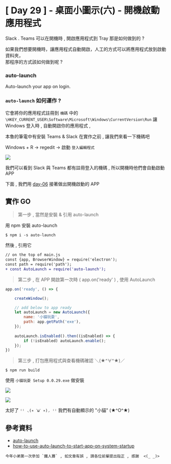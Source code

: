 # [ Day 29 ] - 桌面小圖示(六) - 開機啟動應用程式 

Slack . Teams 可以在開機時 , 開啟應用程式到 Tray 那是如何做到的 ?

如果我們想要開機時，讓應用程式自動開啟，人工的方式可以將應用程式放到啟動資料夾，  
那程序的方式該如何做到呢 ? 

### auto-launch

Auto-launch your app on login.

### `auto-launch` 如何運作 ?

它會將你的應用程式註冊到 `機碼` 中的 `\HKEY_CURRENT_USER\Software\Microsoft\Windows\CurrentVersion\Run` 
讓 Windows 登入時 , 自動開啟你的應用程式 ,

本魯的筆電中有安裝 Teams & Slack 在實作之前 , 讓我們來看一下機碼吧

Windows + R -> regedit -> 啟動 `登入編輯程式`

![](https://i.imgur.com/rmrATx6.png)

我們可以看到 Slack 與 Teams 都有註冊登入的機碼 , 所以開機時他們會自動啟動 APP   

下面 , 我們用 [day-06](https://ithelp.ithome.com.tw/articles/10234399) 接著做出開機啟動的 APP

## 實作 GO 

> 第一步 , 當然是安裝 & 引用 auto-launch

用 npm 安裝 auto-launch

```shell script
$ npm i -s auto-launch
```

然後 , 引用它

```diff
// on the top of main.js
const {app, BrowserWindow} = require('electron');
const path = require('path');
+ const AutoLaunch = require('auto-launch');
```

> 第二步 , 在 APP 開啟第一次時 ( app.on('ready' ) , 使用 AutoLaunch

```javascript
app.on('ready', () => {

    createWindow();

    // add below to app ready     
    let autoLaunch = new AutoLaunch({
        name: '小貓玩耍',
        path: app.getPath('exe'),
    });
    
    autoLaunch.isEnabled().then((isEnabled) => {
        if (!isEnabled) autoLaunch.enable();
    });
})
```

> 第三步 , 打包應用程式與查看機碼確認 ＼(★^∀^★)／

```shell script
$ npm run build
```

使用 `小貓玩耍 Setup 0.0.29.exe` 做安裝 

![](https://i.imgur.com/JyLx4sZ.png)

![](https://i.imgur.com/nH6Vo3C.png)

太好了 `⁽⁽ ◟(∗ ˊωˋ ∗)◞ ⁾⁾` 我們有自動顯示的 "小貓" (★^O^★)

## 參考資料

- [auto-launch](https://www.npmjs.com/package/auto-launch)
- [how-to-use-auto-launch-to-start-app-on-system-startup](https://stackoverflow.com/questions/46318177/how-to-use-auto-launch-to-start-app-on-system-startup)

```
今年小弟第一次參加 `鐵人賽` , 如文章有誤 , 請各位前輩提出指正 , 感謝  <(_ _)>
```

